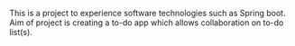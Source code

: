 This is a project to experience software technologies such as Spring boot. Aim of project is creating a to-do app which allows collaboration on to-do list(s).
